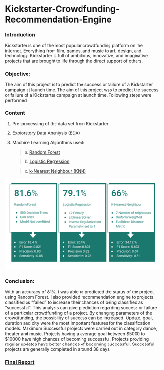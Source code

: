# Kickstarter-Crowdfunding-Recommendation-Engine

### Introduction

Kickstarter is one of the most popular crowdfunding platform on the internet. Everything from film, games, and music to art, design, and technology. Kickstarter is full of ambitious, innovative, and imaginative projects that are brought to life through the direct support of others.

### Objective: 

The aim of this project is to predict the success or failure of a Kickstarter campaign at launch time. The aim of this project was to predict the success or failure of a Kickstarter campaign at launch time. Following steps were performed:

### Content

1. Pre-processing of the data set from Kickstarter
2. Exploratory Data Ananlysis (EDA)
3. Machine Learning Algorithms used: 

   > a. [Random Forest](https://github.com/parthrana34/Kickstarter-Crowdfunding-Recommendation-Engine/blob/master/Random%20Forest%20for%20Kickstarter.ipynb) 
   
   > b. [Logistic Regression](https://github.com/parthrana34/Kickstarter-Crowdfunding-Recommendation-Engine/blob/master/Logistic%20Regression%20for%20Kickstarter.ipynb) 
   
   > c. [k-Nearest Neighbour (KNN)](https://github.com/parthrana34/Kickstarter-Crowdfunding-Recommendation-Engine/blob/master/k%20Nearest%20Neighbor%20for%20Kickstarter.ipynb)
    
![alt text](https://github.com/parthrana34/Kickstarter-Crowdfunding-Recommendation-Engine/blob/master/result.png "Logo Title Text 1")

### Conclusion: 

With an accuracy of 81%, I was able to predicted the status of the project using Random Forest. I also provided recommendation engine to projects classified as “failed” to increase their chances of being classified as “successful”. This analysis can give prediction regarding success or failure of a particular crowdfunding of a project. By changing parameters of the crowdfunding, the possibility of success can be increased. Update, goal, duration and city were the most important features for the classification models. Maximum Successful projects were carried out in category dance, theater and music. Projects having a average goal between $5000 to $10000 have high chances of becoming successful. Projects providing regular updates have better chances of becoming successful. Successful projects are generally completed in around 38 days.

### [Final Report](https://github.com/parthrana34/Kickstarter-Crowdfunding-Recommendation-Engine/blob/master/Data%20Modelling%20DMDD.pdf)
